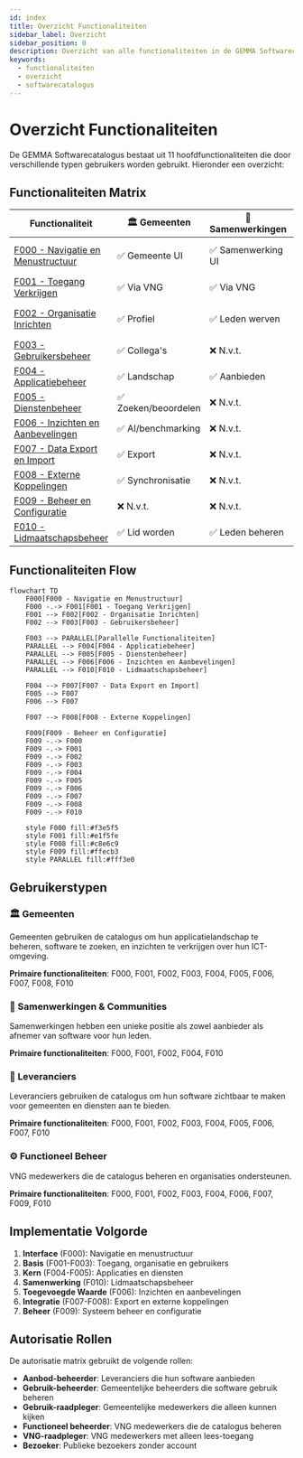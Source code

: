 ```yaml
---
id: index
title: Overzicht Functionaliteiten
sidebar_label: Overzicht
sidebar_position: 0
description: Overzicht van alle functionaliteiten in de GEMMA Softwarecatalogus
keywords:
  - functionaliteiten
  - overzicht
  - softwarecatalogus
---
```


# Overzicht Functionaliteiten

De GEMMA Softwarecatalogus bestaat uit 11 hoofdfunctionaliteiten die door verschillende typen gebruikers worden gebruikt. Hieronder een overzicht:

## Functionaliteiten Matrix

| Functionaliteit | 🏛️ Gemeenten | 🤝 Samenwerkingen | 🏢 Leveranciers | ⚙️ Functioneel Beheer |
|-----------------|---------------|-------------------|------------------|----------------------|
| [F000 - Navigatie en Menustructuur](./F000-navigatie-en-menustructuur.md) | ✅ Gemeente UI | ✅ Samenwerking UI | ✅ Leverancier UI | ✅ Beheer UI |
| [F001 - Toegang Verkrijgen](./F001-toegang-verkrijgen.md) | ✅ Via VNG | ✅ Via VNG | ✅ Aanmelden | ✅ Direct |
| [F002 - Organisatie Inrichten](./F002-organisatie-inrichten.md) | ✅ Profiel | ✅ Leden werven | ✅ Bedrijfsprofiel | ✅ Organisaties beheren |
| [F003 - Gebruikersbeheer](./F003-gebruikersbeheer.md) | ✅ Collega's | ❌ N.v.t. | ✅ Team | ✅ Alle gebruikers |
| [F004 - Applicatiebeheer](./F004-applicatiebeheer.md) | ✅ Landschap | ✅ Aanbieden | ✅ Eigen apps | ✅ Concepten |
| [F005 - Dienstenbeheer](./F005-dienstenbeheer.md) | ✅ Zoeken/beoordelen | ❌ N.v.t. | ✅ Toevoegen | ❌ N.v.t. |
| [F006 - Inzichten en Aanbevelingen](./F006-inzichten-en-aanbevelingen.md) | ✅ AI/benchmarking | ❌ N.v.t. | ✅ Promotie | ✅ Rapportages |
| [F007 - Data Export en Import](./F007-data-export-import.md) | ✅ Export | ❌ N.v.t. | ✅ Export/Import | ✅ Samenvoegen |
| [F008 - Externe Koppelingen](./F008-externe-koppelingen.md) | ✅ Synchronisatie | ❌ N.v.t. | ❌ N.v.t. | ❌ N.v.t. |
| [F009 - Beheer en Configuratie](./F009-beheer-en-configuratie.md) | ❌ N.v.t. | ❌ N.v.t. | ❌ N.v.t. | ✅ Systeem beheer |
| [F010 - Lidmaatschapsbeheer](./F010-lidmaatschapsbeheer.md) | ✅ Lid worden | ✅ Leden beheren | ✅ Lid worden | ✅ Ondersteuning |

## Functionaliteiten Flow

```mermaid
flowchart TD
    F000[F000 - Navigatie en Menustructuur]
    F000 -.-> F001[F001 - Toegang Verkrijgen]
    F001 --> F002[F002 - Organisatie Inrichten]
    F002 --> F003[F003 - Gebruikersbeheer]
    
    F003 --> PARALLEL[Parallelle Functionaliteiten]
    PARALLEL --> F004[F004 - Applicatiebeheer]
    PARALLEL --> F005[F005 - Dienstenbeheer]
    PARALLEL --> F006[F006 - Inzichten en Aanbevelingen]
    PARALLEL --> F010[F010 - Lidmaatschapsbeheer]
    
    F004 --> F007[F007 - Data Export en Import]
    F005 --> F007
    F006 --> F007
    
    F007 --> F008[F008 - Externe Koppelingen]
    
    F009[F009 - Beheer en Configuratie]
    F009 -.-> F000
    F009 -.-> F001
    F009 -.-> F002
    F009 -.-> F003
    F009 -.-> F004
    F009 -.-> F005
    F009 -.-> F006
    F009 -.-> F007
    F009 -.-> F008
    F009 -.-> F010
    
    style F000 fill:#f3e5f5
    style F001 fill:#e1f5fe
    style F008 fill:#c8e6c9
    style F009 fill:#ffecb3
    style PARALLEL fill:#fff3e0
```

## Gebruikerstypen

### 🏛️ Gemeenten
Gemeenten gebruiken de catalogus om hun applicatielandschap te beheren, software te zoeken, en inzichten te verkrijgen over hun ICT-omgeving.

**Primaire functionaliteiten**: F000, F001, F002, F003, F004, F005, F006, F007, F008, F010

### 🤝 Samenwerkingen & Communities
Samenwerkingen hebben een unieke positie als zowel aanbieder als afnemer van software voor hun leden.

**Primaire functionaliteiten**: F000, F001, F002, F004, F010

### 🏢 Leveranciers
Leveranciers gebruiken de catalogus om hun software zichtbaar te maken voor gemeenten en diensten aan te bieden.

**Primaire functionaliteiten**: F000, F001, F002, F003, F004, F005, F006, F007, F010

### ⚙️ Functioneel Beheer
VNG medewerkers die de catalogus beheren en organisaties ondersteunen.

**Primaire functionaliteiten**: F000, F001, F002, F003, F004, F006, F007, F009, F010

## Implementatie Volgorde

1. **Interface** (F000): Navigatie en menustructuur
2. **Basis** (F001-F003): Toegang, organisatie en gebruikers
3. **Kern** (F004-F005): Applicaties en diensten
4. **Samenwerking** (F010): Lidmaatschapsbeheer
5. **Toegevoegde Waarde** (F006): Inzichten en aanbevelingen
6. **Integratie** (F007-F008): Export en externe koppelingen
7. **Beheer** (F009): Systeem beheer en configuratie

## Autorisatie Rollen

De autorisatie matrix gebruikt de volgende rollen:

- **Aanbod-beheerder**: Leveranciers die hun software aanbieden
- **Gebruik-beheerder**: Gemeentelijke beheerders die software gebruik beheren
- **Gebruik-raadpleger**: Gemeentelijke medewerkers die alleen kunnen kijken
- **Functioneel beheerder**: VNG medewerkers die de catalogus beheren
- **VNG-raadpleger**: VNG medewerkers met alleen lees-toegang
- **Bezoeker**: Publieke bezoekers zonder account
